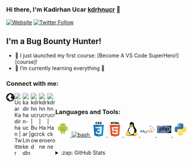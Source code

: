 ### Hi there, I'm Kadirhan Ucar [kdrhnucr][website] 👋

[![Website](https://img.shields.io/website?label=codeSTACKr.com&style=for-the-badge&url=https%3A%2F%2Fcodestackr.com)](https://codestackr.com)
[![Twitter Follow](https://img.shields.io/twitter/follow/codeSTACKr?color=1DA1F2&logo=twitter&style=for-the-badge)](https://twitter.com/intent/follow?original_referer=https%3A%2F%2Fgithub.com%2FcodeSTACKr&screen_name=codeSTACKr)

## I'm a Bug Bounty Hunter!

- 🔭 I just launched my first course: [Become A VS Code SuperHero!][course]!
- 🌱 I’m currently learning everything 🤣

### Connect with me:

[<img align="left" alt="kdrhnucr.github.io" width="22px" src="https://raw.githubusercontent.com/iconic/open-iconic/master/svg/globe.svg" />][website]
[<img align="left" alt="UcarKadirhan | Twitter" width="22px" src="https://cdn.jsdelivr.net/npm/simple-icons@v3/icons/youtube.svg" />][twitter]
[<img align="left" alt="kadirhan-ucar | LinkedIn" width="22px" src="https://cdn.jsdelivr.net/npm/simple-icons@v3/icons/twitter.svg" />][linkedin]
[<img align="left" alt="kdrhnucr | Bugcrowd" width="22px" src="https://cdn.jsdelivr.net/npm/simple-icons@v3/icons/linkedin.svg" />][bugcrowd]
[<img align="left" alt="kdrhnucr | Hackerone" width="22px" src="https://cdn.jsdelivr.net/npm/simple-icons@v3/icons/instagram.svg" />][hackerone]
[<img align="left" alt="kdrhnucr | Hackerone" width="22px" src="https://cdn.jsdelivr.net/npm/simple-icons@v3/icons/instagram.svg" />][intigriti]

<br />

### Languages and Tools:

<p align="left"> <a href="https://developer.android.com" target="_blank"> <img src="https://raw.githubusercontent.com/devicons/devicon/master/icons/android/android-original-wordmark.svg" alt="android" width="40" height="40"/> </a> <a href="https://www.gnu.org/software/bash/" target="_blank"> <img src="https://www.vectorlogo.zone/logos/gnu_bash/gnu_bash-icon.svg" alt="bash" width="40" height="40"/> </a> <a href="https://www.w3schools.com/css/" target="_blank"> <img src="https://raw.githubusercontent.com/devicons/devicon/master/icons/css3/css3-original-wordmark.svg" alt="css3" width="40" height="40"/> </a> <a href="https://www.w3.org/html/" target="_blank"> <img src="https://raw.githubusercontent.com/devicons/devicon/master/icons/html5/html5-original-wordmark.svg" alt="html5" width="40" height="40"/> </a> <a href="https://www.linux.org/" target="_blank"> <img src="https://raw.githubusercontent.com/devicons/devicon/master/icons/linux/linux-original.svg" alt="linux" width="40" height="40"/> </a> <a href="https://www.mysql.com/" target="_blank"> <img src="https://raw.githubusercontent.com/devicons/devicon/master/icons/mysql/mysql-original-wordmark.svg" alt="mysql" width="40" height="40"/> </a> <a href="https://www.php.net" target="_blank"> <img src="https://raw.githubusercontent.com/devicons/devicon/master/icons/php/php-original.svg" alt="php" width="40" height="40"/> </a> <a href="https://www.python.org" target="_blank"> <img src="https://raw.githubusercontent.com/devicons/devicon/master/icons/python/python-original.svg" alt="python" width="40" height="40"/> </a> 

<br />
<br />

<details>
  <summary>:zap: GitHub Stats</summary>

  <img align="left" alt="Kadirhan Ucar's GitHub Stats" src="https://github-readme-stats.codestackr.vercel.app/api?username=kdrhnucr&show_icons=true&hide_border=true" />

</details>

[website]: https://kdrhnucr.github.io
[twitter]: https://twitter.com/UcarKadirhan
[linkedin]: https://linkedin.com/in/kadirhan-ucar
[bugcrowd]: https://bugcrowd.com/kdrhnucr
[hackerone]: https://hackerone.com/kdrhnucr?type=user
[intigriti]: https://app.intigriti.com/researcher/profile/kdrhnucr

